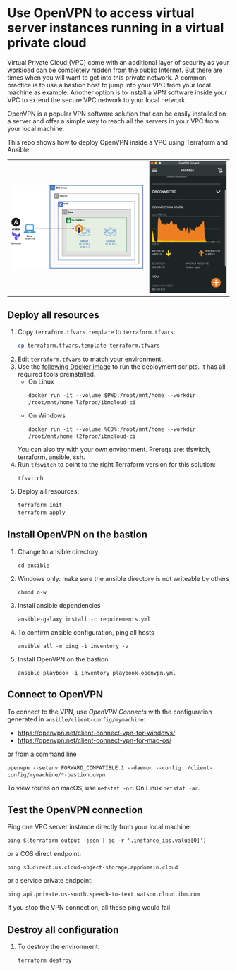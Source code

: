 # Use OpenVPN to access virtual server instances running in a virtual private cloud

Virtual Private Cloud (VPC) come with an additional layer of security as your workload can be completely hidden from the public Internet. But there are times when you will want to get into this private network. A common practice is to use a bastion host to jump into your VPC from your local machine as example. Another option is to install a VPN software inside your VPC to extend the secure VPC network to your local network.

OpenVPN is a popular VPN software solution that can be easily installed on a server and offer a simple way to reach all the servers in your VPC from your local machine.

This repo shows how to deploy OpenVPN inside a VPC using Terraform and Ansible.

<table cellspacing="10" border="0">
  <tr>
    <td>
      <img src="./architecture.png" />
    </td>
    <td>
      <img src="./openvpn.png" />
    </td>
  </tr>
</table>

## Deploy all resources

1. Copy `terraform.tfvars.template` to `terraform.tfvars`:
   ```sh
   cp terraform.tfvars.template terraform.tfvars
   ```
1. Edit `terraform.tfvars` to match your environment.
1. Use the [following Docker image](https://github.com/l2fprod/ibmcloud-ci) to run the deployment scripts. It has all required tools preinstalled.
   * On Linux
      ```
      docker run -it --volume $PWD:/root/mnt/home --workdir /root/mnt/home l2fprod/ibmcloud-ci
      ```
   * On Windows
      ```
      docker run -it --volume %CD%:/root/mnt/home --workdir /root/mnt/home l2fprod/ibmcloud-ci
      ```
   You can also try with your own environment. Prereqs are: tfswitch, terraform, ansible, ssh.
1. Run `tfswitch` to point to the right Terraform version for this solution:
   ```
   tfswitch
   ```
1. Deploy all resources:
   ```sh
   terraform init
   terraform apply
   ```

## Install OpenVPN on the bastion

1. Change to ansible directory:
   ```
   cd ansible
   ```
1. Windows only: make sure the ansible directory is not writeable by others
   ```
   chmod o-w .
   ```
1. Install ansible dependencies
   ```
   ansible-galaxy install -r requirements.yml
   ```
1. To confirm ansible configuration, ping all hosts
   ```
   ansible all -m ping -i inventory -v
   ```
1. Install OpenVPN on the bastion
   ```
   ansible-playbook -i inventory playbook-openvpn.yml
   ```

## Connect to OpenVPN

To connect to the VPN, use _OpenVPN Connects_ with the configuration generated in `ansible/client-config/mymachine`:
- https://openvpn.net/client-connect-vpn-for-windows/
- https://openvpn.net/client-connect-vpn-for-mac-os/

or from a command line
   ```
   openvpn --setenv FORWARD_COMPATIBLE 1 --daemon --config ./client-config/mymachine/*-bastion.ovpn
   ```

To view routes on macOS, use `netstat -nr`. On Linux `netstat -ar`.

## Test the OpenVPN connection

Ping one VPC server instance directly from your local machine:
```
ping $(terraform output -json | jq -r '.instance_ips.value[0]')
```

or a COS direct endpoint:
```
ping s3.direct.us.cloud-object-storage.appdomain.cloud
```

or a service private endpoint:
```
ping api.private.us-south.speech-to-text.watson.cloud.ibm.com
```

If you stop the VPN connection, all these ping would fail.

## Destroy all configuration

1. To destroy the environment:
   ```sh
   terraform destroy
   ```
